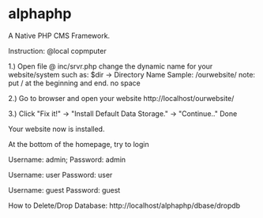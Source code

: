 # alphaphp
A Native PHP CMS Framework.

Instruction: @local copmputer

1.) Open file @ inc/srvr.php
	change the dynamic name for your website/system such as:
		$dir -> Directory Name
			Sample: /ourwebsite/
		note: put / at the beginning and end. no space

2.) Go to browser and open your website
	http://localhost/ourwebsite/

3.) Click "Fix it!" -> "Install Default Data Storage." -> "Continue.."
	Done

Your website now is installed.

At the bottom of the homepage, try to login

Username: admin;
Password: admin

Username: user
Password: user

Username: guest
Password: guest

How to Delete/Drop Database: http://localhost/alphaphp/dbase/dropdb